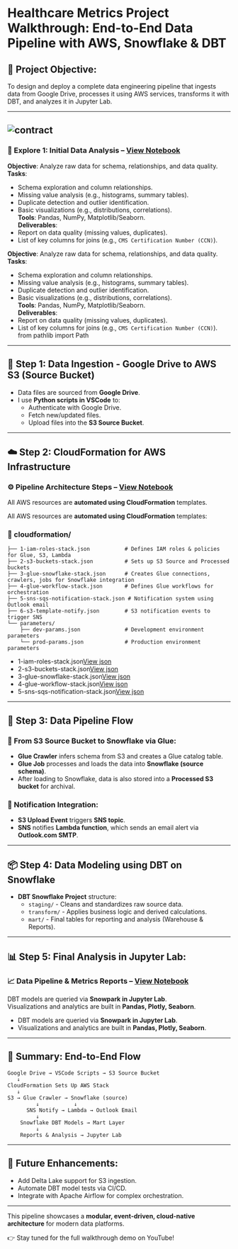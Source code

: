 # Healthcare Metrics Project Walkthrough: End-to-End Data Pipeline with AWS, Snowflake & DBT

## 🎯 Project Objective:
To design and deploy a complete data engineering pipeline that ingests data from Google Drive, processes it using AWS services, transforms it with DBT, and analyzes it in Jupyter Lab.

---
![contract](analyses/HealthcareDatapipeline.png)
---

### 🧪 Explore 1: Initial Data Analysis – [View Notebook](analyses/jupyter/01_exploratory_data.ipynb)
**Objective**: Analyze raw data for schema, relationships, and data quality.  
**Tasks**:
- Schema exploration and column relationships.
- Missing value analysis (e.g., histograms, summary tables).
- Duplicate detection and outlier identification.
- Basic visualizations (e.g., distributions, correlations).  
**Tools**: Pandas, NumPy, Matplotlib/Seaborn.  
**Deliverables**:
- Report on data quality (missing values, duplicates).
- List of key columns for joins (e.g., `CMS Certification Number (CCN)`).

**Objective**: Analyze raw data for schema, relationships, and data quality.  
**Tasks**:
- Schema exploration and column relationships.
- Missing value analysis (e.g., histograms, summary tables).
- Duplicate detection and outlier identification.
- Basic visualizations (e.g., distributions, correlations).  
**Tools**: Pandas, NumPy, Matplotlib/Seaborn.  
**Deliverables**:
- Report on data quality (missing values, duplicates).
- List of key columns for joins (e.g., `CMS Certification Number (CCN)`).
from pathlib import Path



---
## 📁 Step 1: Data Ingestion - Google Drive to AWS S3 (Source Bucket)
- Data files are sourced from **Google Drive**.
- I use **Python scripts in VSCode** to:
  - Authenticate with Google Drive.
  - Fetch new/updated files.
  - Upload files into the **S3 Source Bucket**.

---

## ☁️ Step 2: CloudFormation for AWS Infrastructure 
### ⚙️ Pipeline Architecture Steps – [View Notebook](analyses/jupyter/02_aws_glue_formation.ipynb)
All AWS resources are **automated using CloudFormation** templates.

All AWS resources are **automated using CloudFormation** templates:

### 📂 cloudformation/
```
├── 1-iam-roles-stack.json           # Defines IAM roles & policies for Glue, S3, Lambda
├── 2-s3-buckets-stack.json          # Sets up S3 Source and Processed buckets
├── 3-glue-snowflake-stack.json      # Creates Glue connections, crawlers, jobs for Snowflake integration
├── 4-glue-workflow-stack.json       # Defines Glue workflows for orchestration
├── 5-sns-sqs-notification-stack.json # Notification system using Outlook email
├── 6-s3-template-notify.json        # S3 notification events to trigger SNS
└── parameters/
    ├── dev-params.json              # Development environment parameters
    └── prod-params.json             # Production environment parameters
```

- 1-iam-roles-stack.json[View json](analyses/aws/Glue/cloudformation/1-iam-roles-stack.json)
- 2-s3-buckets-stack.json[View json](analyses/aws/Glue/cloudformation/2-s3-buckets-stack.json)
- 3-glue-snowflake-stack.json[View json](analyses/aws/Glue/cloudformation/3-glue-snowflake-stack.json)
- 4-glue-workflow-stack.json[View json](analyses/aws/Glue/cloudformation/4-glue-workflow-stack.json)
- 5-sns-sqs-notification-stack.json[View json](analyses/aws/Glue/cloudformation/5-sns-sqs-notification-stack.json)

---

## 🔁 Step 3: Data Pipeline Flow
### 🔹 From S3 Source Bucket to Snowflake via Glue:
- **Glue Crawler** infers schema from S3 and creates a Glue catalog table.
- **Glue Job** processes and loads the data into **Snowflake (source schema)**.
- After loading to Snowflake, data is also stored into a **Processed S3 bucket** for archival.

### 🔹 Notification Integration:
- **S3 Upload Event** triggers **SNS topic**.
- **SNS** notifies **Lambda function**, which sends an email alert via **Outlook.com SMTP**.

---

## 📦 Step 4: Data Modeling using DBT on Snowflake
- **DBT Snowflake Project** structure:
  - `staging/` - Cleans and standardizes raw source data.
  - `transform/` - Applies business logic and derived calculations.
  - `mart/` - Final tables for reporting and analysis (Warehouse & Reports).

---

## 📊 Step 5: Final Analysis in Jupyter Lab: 
### 📈 Data Pipeline & Metrics Reports – [View Notebook](analyses/jupyter/04_healthcare_rpt_matrics.ipynb)
DBT models are queried via **Snowpark in Jupyter Lab**.  
Visualizations and analytics are built in **Pandas, Plotly, Seaborn**.

- DBT models are queried via **Snowpark in Jupyter Lab**.
- Visualizations and analytics are built in **Pandas, Plotly, Seaborn**.

---

## 📧 Summary: End-to-End Flow
```
Google Drive → VSCode Scripts → S3 Source Bucket
   ↓
CloudFormation Sets Up AWS Stack
   ↓
S3 → Glue Crawler → Snowflake (source)
         ↓           ↓
      SNS Notify → Lambda → Outlook Email
         ↓
    Snowflake DBT Models → Mart Layer
         ↓
    Reports & Analysis → Jupyter Lab
```

---

## 🚀 Future Enhancements:
- Add Delta Lake support for S3 ingestion.
- Automate DBT model tests via CI/CD.
- Integrate with Apache Airflow for complex orchestration.

---

This pipeline showcases a **modular, event-driven, cloud-native architecture** for modern data platforms.

👉 Stay tuned for the full walkthrough demo on YouTube!
